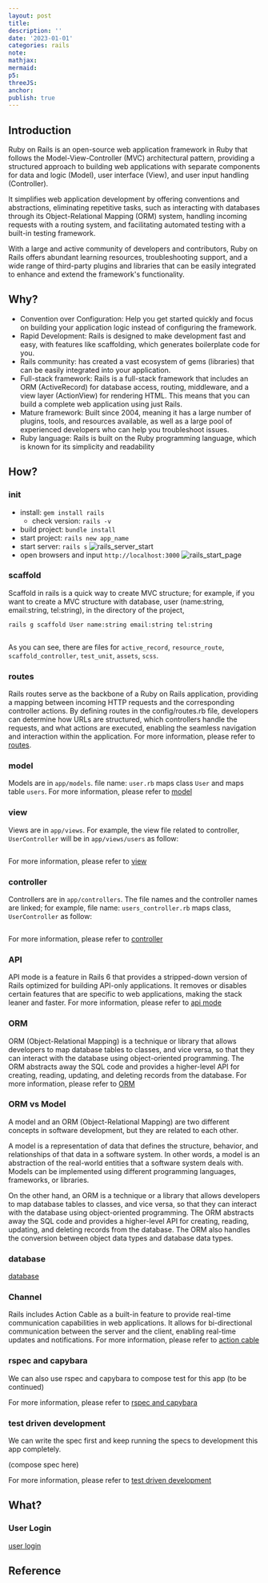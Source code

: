 ```yaml
---
layout: post
title:
description: ''
date: '2023-01-01'
categories: rails
note:
mathjax:
mermaid:
p5:
threeJS:
anchor:
publish: true
---
```


## Introduction

Ruby on Rails is an open-source web application framework in Ruby that follows the Model-View-Controller (MVC) architectural pattern, providing a structured approach to building web applications with separate components for data and logic (Model), user interface (View), and user input handling (Controller).

It simplifies web application development by offering conventions and abstractions, eliminating repetitive tasks, such as interacting with databases through its Object-Relational Mapping (ORM) system, handling incoming requests with a routing system, and facilitating automated testing with a built-in testing framework.

With a large and active community of developers and contributors, Ruby on Rails offers abundant learning resources, troubleshooting support, and a wide range of third-party plugins and libraries that can be easily integrated to enhance and extend the framework's functionality.

## Why?

* Convention over Configuration: Help you get started quickly and focus on building your application logic instead of configuring the framework.
* Rapid Development: Rails is designed to make development fast and easy, with features like scaffolding, which generates boilerplate code for you.
* Rails community: has created a vast ecosystem of gems (libraries) that can be easily integrated into your application.
* Full-stack framework: Rails is a full-stack framework that includes an ORM (ActiveRecord) for database access, routing, middleware, and a view layer (ActionView) for rendering HTML. This means that you can build a complete web application using just Rails.
* Mature framework: Built since 2004, meaning it has a large number of plugins, tools, and resources available, as well as a large pool of experienced developers who can help you troubleshoot issues.
* Ruby language: Rails is built on the Ruby programming language, which is known for its simplicity and readability

## How?

### init

* install: `gem install rails`
  * check version: `rails -v`
* build project: `bundle install`
* start project: `rails new app_name`
* start server: `rails s`
  <img src="{{site.baseurl}}/assets/img/rails_server_start.png" alt="rails_server_start">
* open browsers and input `http://localhost:3000`
  <img src="{{site.baseurl}}/assets/img/rails_start_page.png" alt="rails_start_page">

### scaffold

Scaffold in rails is a quick way to create MVC structure; for example, if you want to create a MVC structure with database, user (name:string, email:string, tel:string), in the directory of the project,

``` bash
rails g scaffold User name:string email:string tel:string
```
<img src="{{site.baseurl}}/assets/img/files_created_by_scaffold.png" alt="">

As you can see, there are files for `active_record`, `resource_route`, `scaffold_controller`, `test_unit`, `assets`, `scss`.

### routes

Rails routes serve as the backbone of a Ruby on Rails application, providing a mapping between incoming HTTP requests and the corresponding controller actions. By defining routes in the config/routes.rb file, developers can determine how URLs are structured, which controllers handle the requests, and what actions are executed, enabling the seamless navigation and interaction within the application. For more information, please refer to [routes]({{site.baseurl}}/rails/2022/02/05/Routes.html).

### model

Models are in `app/models`. file name: `user.rb` maps class `User` and maps table `users`. For more information, please refer to [model]({{site.baseurl}}/rails/2021/03/02/model.html)

### view

Views are in `app/views`. For example, the view file related to controller, `UserController` will be in `app/views/users` as follow:

<img src="{{site.baseurl}}/assets/img/view_user_index.png" alt="">

For more information, please refer to [view]({{site.baseurl}}/rails/2021/03/02/view.html)

### controller

Controllers are in `app/controllers`. The file names and the controller names are linked; for example, file name: `users_controller.rb` maps class, `UserController` as follow:

<img src="{{site.baseurl}}/assets/img/user_controller.png" alt="">

For more information, please refer to [controller]({{site.baseurl}}/rails/2022/02/06/Controller.html)

### API

API mode is a feature in Rails 6 that provides a stripped-down version of Rails optimized for building API-only applications. It removes or disables certain features that are specific to web applications, making the stack leaner and faster. For more information, please refer to [api mode]({{site.baseurl}}/rails/2021/03/22/api-mode.html)

### ORM

ORM (Object-Relational Mapping) is a technique or library that allows developers to map database tables to classes, and vice versa, so that they can interact with the database using object-oriented programming. The ORM abstracts away the SQL code and provides a higher-level API for creating, reading, updating, and deleting records from the database. For more information, please refer to [ORM]({{site.baseurl}}/rails/2022/01/13/object-relational-mapping.html)

### ORM vs Model

A model and an ORM (Object-Relational Mapping) are two different concepts in software development, but they are related to each other.

A model is a representation of data that defines the structure, behavior, and relationships of that data in a software system. In other words, a model is an abstraction of the real-world entities that a software system deals with. Models can be implemented using different programming languages, frameworks, or libraries.

On the other hand, an ORM is a technique or a library that allows developers to map database tables to classes, and vice versa, so that they can interact with the database using object-oriented programming. The ORM abstracts away the SQL code and provides a higher-level API for creating, reading, updating, and deleting records from the database. The ORM also handles the conversion between object data types and database data types.

### database

[database]({{site.baseurl}}/rails/2023/03/28/database.html)

### Channel

Rails includes Action Cable as a built-in feature to provide real-time communication capabilities in web applications. It allows for bi-directional communication between the server and the client, enabling real-time updates and notifications. For more information, please refer to [action cable]({{site.baseurl}}/rails/2022/03/06/action-cable.html)

### rspec and capybara

We can also use rspec and capybara to compose test for this app (to be continued)

For more information, please refer to [rspec and capybara]({{site.baseurl}}/test/2022/08/31/rspec-and-capybara.html)

### test driven development

We can write the spec first and keep running the specs to development this app completely.

(compose spec here)

For more information, please refer to [test driven development]({{site.baseurl}}/test/2021/04/06/test-driven-development.html)

## What?

### User Login

[user login]({{site.baseurl}}/rails/2021/03/11/user-login.html)

## Reference
